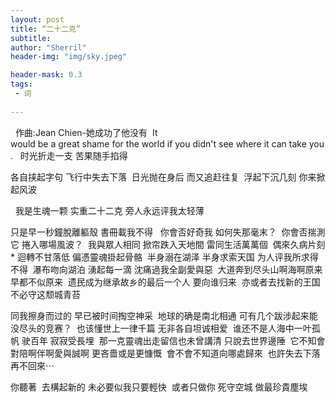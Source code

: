 ```yaml
---
layout: post
title: “二十二克”
subtitle: 
author: "Sherril"
header-img: "img/sky.jpeg"

header-mask: 0.3
tags:
 - 词
 
---
```

  作曲:Jean Chien-她成功了他没有  It would be a great shame for the world if you didn't see where it can take you.   时光折走一支 苦果随手掐得 

各自挟起字句 飞行中失去下落 
日光抛在身后 而又追赶往复 
浮起下沉几刻 你来掀起风波

 
我是生魂一颗 实重二十二克 旁人永远评我太轻薄

只是早一秒鐘脫離軀殼 書冊載我不得 
 你會否好奇我 如何失那毫末？ 
你會否揣測它 捲入哪場風波？ 
我與眾人相同 掀帘跌入天地間 雷同生活萬萬個 
偶來久病片刻* 迴轉不甘落低 偏憑靈魂掛起骨骼
 半身溺在湖泽 半身求索天国 为人评我所求得不得 
瀑布吻向湖泊 湧起每一滴 沈痛過我全副愛與惡 
大道奔到尽头山啊海啊原来早都不似原来 
遗民成为继承故乡的最后一个人 要向谁归来 
亦或者去找新的王国 不必守这颓城青苔

同我擦身而过的 早已被时间掏空神采 
地球的确是南北相通 可有几个跋涉起来能没尽头的竞赛？ 
也该懂世上一律千篇 无非各自坦诚相爱 
谁还不是人海中一叶孤帆 驶百年 寂寂受長埋  那一克靈魂出走留信也未曾講清 只說去世界邊陲 
它不知會對陪啊伴啊愛與誠啊 更吝嗇或是更慷慨 
會不會不知道向哪處歸來 
也許失去下落再不回來⋯ 

你聽著 
去構起新的 未必要似我只要輕快 
或者只做你 死守空城 做最珍貴塵埃

